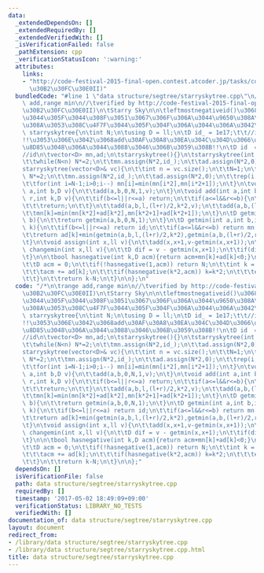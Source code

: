 ```yaml
---
data:
  _extendedDependsOn: []
  _extendedRequiredBy: []
  _extendedVerifiedWith: []
  _isVerificationFailed: false
  _pathExtension: cpp
  _verificationStatusIcon: ':warning:'
  attributes:
    links:
    - "http://code-festival-2015-final-open.contest.atcoder.jp/tasks/codefestival_2015_final_d(\u8DB3\
      \u30B2\u30FC\u30E0II)"
  bundledCode: "#line 1 \"data structure/segtree/starryskytree.cpp\"\n/*\n\trange\
    \ add,range min\n//\tverified by http://code-festival-2015-final-open.contest.atcoder.jp/tasks/codefestival_2015_final_d(\u8DB3\
    \u30B2\u30FC\u30E0II)\n\tStarry Sky\n\n\tleftmostnegativeid()\u3068\u304B\u4F7F\
    \u3044\u305F\u3044\u308F\u3051\u3067\u306F\u306A\u3044\u9650\u308A\u3042\u307E\
    \u308A\u3053\u308C\u4F7F\u3044\u305F\u304F\u306A\u3044\u306A\u3042\n*/\nstruct\
    \ starryskytree{\n\tint N;\n\tusing D = ll;\n\tD id_ = 1e17;\t\t//initialize\t\
    !!\u3053\u306E\u3042\u3068add\u30AF\u30A8\u30EA\u304C\u304D\u3066\u3082id\u3092\
    \u8D85\u3048\u306A\u3044\u3088\u3046\u306B\u3059\u308B!!\n\tD id  = 1e18;\t\t\
    //id\n\tvector<D> mn,ad;\n\tstarryskytree(){}\n\tstarryskytree(int n){\n\t\tN=1;\n\
    \t\twhile(N<n) N*=2;\n\t\tmn.assign(N*2,id_);\n\t\tad.assign(N*2,0);\n\t}\n\t\
    starryskytree(vector<D>& vc){\n\t\tint n = vc.size();\n\t\tN=1;\n\t\twhile(N<n)\
    \ N*=2;\n\t\tmn.assign(N*2,id_);\n\t\tad.assign(N*2,0);\n\t\trep(i,n) mn[i+N]=vc[i];\n\
    \t\tfor(int i=N-1;i>0;i--) mn[i]=min(mn[i*2],mn[i*2+1]);\n\t}\n\tvoid add(int\
    \ a,int b,D v){\n\t\tadd(a,b,0,N,1,v);\n\t}\n\tvoid add(int a,int b,int l,int\
    \ r,int k,D v){\n\t\tif(b<=l||r<=a) return;\n\t\tif(a<=l&&r<=b){\n\t\t\tad[k]+=v;\n\
    \t\t\treturn;\n\t\t}\n\t\tadd(a,b,l,(l+r)/2,k*2,v);\n\t\tadd(a,b,(l+r)/2,r,k*2+1,v);\n\
    \t\tmn[k]=min(mn[k*2]+ad[k*2],mn[k*2+1]+ad[k*2+1]);\n\t}\n\tD getmin(int a,int\
    \ b){\n\t\treturn getmin(a,b,0,N,1);\n\t}\n\tD getmin(int a,int b,int l,int r,int\
    \ k){\n\t\tif(b<=l||r<=a) return id;\n\t\tif(a<=l&&r<=b) return mn[k]+ad[k];\n\
    \t\treturn ad[k]+min(getmin(a,b,l,(l+r)/2,k*2),getmin(a,b,(l+r)/2,r,k*2+1));\n\
    \t}\n\tvoid assign(int x,ll v){\n\t\tadd(x,x+1,v-getmin(x,x+1));\n\t}\n\tvoid\
    \ changemin(int x,ll v){\n\t\tD dif = v - getmin(x,x+1);\n\t\tif(dif<0) add(x,x+1,dif);\n\
    \t}\n\n\tbool hasnegative(int k,D acm){return acm+mn[k]+ad[k]<0;}\n\tint leftmostnegativeid(){\n\
    \t\tD acm = 0;\n\t\tif(!hasnegative(1,acm)) return N;\n\t\tint k = 1;\n\t\twhile(k<N){\n\
    \t\t\tacm += ad[k];\n\t\t\tif(hasnegative(k*2,acm)) k=k*2;\n\t\t\telse k=k*2+1;\n\
    \t\t}\n\t\treturn k-N;\n\t}\n\n};\n"
  code: "/*\n\trange add,range min\n//\tverified by http://code-festival-2015-final-open.contest.atcoder.jp/tasks/codefestival_2015_final_d(\u8DB3\
    \u30B2\u30FC\u30E0II)\n\tStarry Sky\n\n\tleftmostnegativeid()\u3068\u304B\u4F7F\
    \u3044\u305F\u3044\u308F\u3051\u3067\u306F\u306A\u3044\u9650\u308A\u3042\u307E\
    \u308A\u3053\u308C\u4F7F\u3044\u305F\u304F\u306A\u3044\u306A\u3042\n*/\nstruct\
    \ starryskytree{\n\tint N;\n\tusing D = ll;\n\tD id_ = 1e17;\t\t//initialize\t\
    !!\u3053\u306E\u3042\u3068add\u30AF\u30A8\u30EA\u304C\u304D\u3066\u3082id\u3092\
    \u8D85\u3048\u306A\u3044\u3088\u3046\u306B\u3059\u308B!!\n\tD id  = 1e18;\t\t\
    //id\n\tvector<D> mn,ad;\n\tstarryskytree(){}\n\tstarryskytree(int n){\n\t\tN=1;\n\
    \t\twhile(N<n) N*=2;\n\t\tmn.assign(N*2,id_);\n\t\tad.assign(N*2,0);\n\t}\n\t\
    starryskytree(vector<D>& vc){\n\t\tint n = vc.size();\n\t\tN=1;\n\t\twhile(N<n)\
    \ N*=2;\n\t\tmn.assign(N*2,id_);\n\t\tad.assign(N*2,0);\n\t\trep(i,n) mn[i+N]=vc[i];\n\
    \t\tfor(int i=N-1;i>0;i--) mn[i]=min(mn[i*2],mn[i*2+1]);\n\t}\n\tvoid add(int\
    \ a,int b,D v){\n\t\tadd(a,b,0,N,1,v);\n\t}\n\tvoid add(int a,int b,int l,int\
    \ r,int k,D v){\n\t\tif(b<=l||r<=a) return;\n\t\tif(a<=l&&r<=b){\n\t\t\tad[k]+=v;\n\
    \t\t\treturn;\n\t\t}\n\t\tadd(a,b,l,(l+r)/2,k*2,v);\n\t\tadd(a,b,(l+r)/2,r,k*2+1,v);\n\
    \t\tmn[k]=min(mn[k*2]+ad[k*2],mn[k*2+1]+ad[k*2+1]);\n\t}\n\tD getmin(int a,int\
    \ b){\n\t\treturn getmin(a,b,0,N,1);\n\t}\n\tD getmin(int a,int b,int l,int r,int\
    \ k){\n\t\tif(b<=l||r<=a) return id;\n\t\tif(a<=l&&r<=b) return mn[k]+ad[k];\n\
    \t\treturn ad[k]+min(getmin(a,b,l,(l+r)/2,k*2),getmin(a,b,(l+r)/2,r,k*2+1));\n\
    \t}\n\tvoid assign(int x,ll v){\n\t\tadd(x,x+1,v-getmin(x,x+1));\n\t}\n\tvoid\
    \ changemin(int x,ll v){\n\t\tD dif = v - getmin(x,x+1);\n\t\tif(dif<0) add(x,x+1,dif);\n\
    \t}\n\n\tbool hasnegative(int k,D acm){return acm+mn[k]+ad[k]<0;}\n\tint leftmostnegativeid(){\n\
    \t\tD acm = 0;\n\t\tif(!hasnegative(1,acm)) return N;\n\t\tint k = 1;\n\t\twhile(k<N){\n\
    \t\t\tacm += ad[k];\n\t\t\tif(hasnegative(k*2,acm)) k=k*2;\n\t\t\telse k=k*2+1;\n\
    \t\t}\n\t\treturn k-N;\n\t}\n\n};"
  dependsOn: []
  isVerificationFile: false
  path: data structure/segtree/starryskytree.cpp
  requiredBy: []
  timestamp: '2017-05-02 18:49:09+09:00'
  verificationStatus: LIBRARY_NO_TESTS
  verifiedWith: []
documentation_of: data structure/segtree/starryskytree.cpp
layout: document
redirect_from:
- /library/data structure/segtree/starryskytree.cpp
- /library/data structure/segtree/starryskytree.cpp.html
title: data structure/segtree/starryskytree.cpp
---
```

